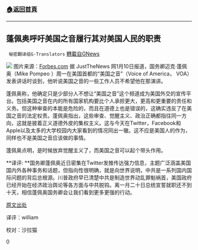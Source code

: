 ###  [:house:返回首頁](https://github.com/ourhimalayas/txt)
---

## 蓬佩奥呼吁美国之音履行其对美国人民的职责
` 秘密翻译组G-Translators` [轉載自GNews](https://gnews.org/zh-hans/745107/)

![]()![](https://gnews.org/wp-content/uploads/2021/01/capture-113.jpg) 图片来源：[Forbes.com](https://www.forbes.com/sites/andrewsolender/2020/11/10/pompeo-asserts-there-will-be-smooth-transition-to-a-second-trump-administration/?sh=1c6f9c42d8c2)
据 JustTheNews 网1月10日报道，国务卿迈克·蓬佩奥（Mike Pompeo ）周一在美国首都的“美国之音”（Voice of America， VOA）发表讲话时谈到，他听说美国之音的一些工作人员不希望他在那演讲。

蓬佩奥称，他确定只是少部分人不想让“美国之音”这个频道成为美国外交的宣传平台。包括美国之音在内的所有国家机构要比个人承担更大，更高和更重要的责任和义务。但这种审查的本能是危险的，而且在道德上也是错误的，这确实违反了在美国之音的法定权责。蓬佩奥指出，这些审查、觉醒主义、政治正确都指往同一方向，这就是披着正义道德外皮的集权主义。这与今天在Twitter，Facebook和Apple以及太多的大学校园内大家看到的情况同出一辙。这不应是美国人的作为，同样也不是美国之音应该做的事情。

蓬佩奥点明，是时候放弃觉醒主义了，而美国之音可以起个带头作用。

**译评: **国务卿蓬佩奥近日密集在Twitter发推传达强力信息，主题广泛涵盖美国国内外各种事务和话题，但指向性很明确，就是向世界说明，中共是一系列国内国际问题的背后总根源。川普政府早已清楚中共是制造世界动乱罪魁祸首，美国政府已经开始在经济政治舆论等各方面与中共脱钩。离一月二十日总统宣誓就职还不到十天，相信蓬佩奥国务卿会让我们看到更多更强的行动。

[原文出处](https://justthenews.com/accountability/media/secretary-state-mike-pompeo-during-voa-speech-its-time-we-simply-put-wokeism)

译评：william

校对：沙拉猫

0
